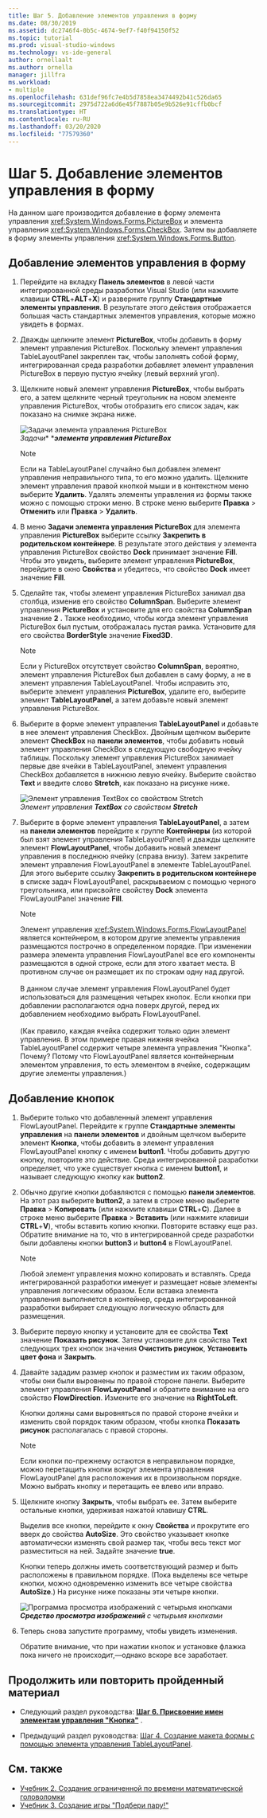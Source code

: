```yaml
---
title: Шаг 5. Добавление элементов управления в форму
ms.date: 08/30/2019
ms.assetid: dc2746f4-0b5c-4674-9ef7-f40f94150f52
ms.topic: tutorial
ms.prod: visual-studio-windows
ms.technology: vs-ide-general
author: ornellaalt
ms.author: ornella
manager: jillfra
ms.workload:
- multiple
ms.openlocfilehash: 631def96fc7e4b5d7858ea3474492b41c526da65
ms.sourcegitcommit: 2975d722a6d6e45f7887b05e9b526e91cffb0bcf
ms.translationtype: HT
ms.contentlocale: ru-RU
ms.lasthandoff: 03/20/2020
ms.locfileid: "77579360"
---
```

# <a name="step-5-add-controls-to-your-form"></a>Шаг 5. Добавление элементов управления в форму

На данном шаге производится добавление в форму элемента управления <xref:System.Windows.Forms.PictureBox> и элемента управления <xref:System.Windows.Forms.CheckBox>. Затем вы добавляете в форму элементы управления <xref:System.Windows.Forms.Button>.

## <a name="how-to-add-controls-to-your-form"></a>Добавление элементов управления в форму

1. Перейдите на вкладку **Панель элементов** в левой части интегрированной среды разработки Visual Studio (или нажмите клавиши **CTRL**+**ALT**+**X**) и разверните группу **Стандартные элементы управления**. В результате этого действия отображается большая часть стандартных элементов управления, которые можно увидеть в формах.

1. Дважды щелкните элемент **PictureBox**, чтобы добавить в форму элемент управления PictureBox. Поскольку элемент управления TableLayoutPanel закреплен так, чтобы заполнять собой форму, интегрированная среда разработки добавляет элемент управления PictureBox в первую пустую ячейку (левый верхний угол).

1. Щелкните новый элемент управления **PictureBox**, чтобы выбрать его, а затем щелкните черный треугольник на новом элементе управления PictureBox, чтобы отобразить его список задач, как показано на снимке экрана ниже.

    ![Задачи элемента управления PictureBox](../ide/media/express_pictureboxtasks.png)<br/>*Задачи** ****элемента управления PictureBox***

    > [!NOTE]
    > Если на TableLayoutPanel случайно был добавлен элемент управления неправильного типа, то его можно удалить. Щелкните элемент управления правой кнопкой мыши и в контекстном меню выберите **Удалить**. Удалять элементы управления из формы также можно с помощью строки меню. В строке меню выберите **Правка** > **Отменить** или **Правка** > **Удалить**.

1. В меню **Задачи элемента управления PictureBox** для элемента управления **PictureBox** выберите ссылку **Закрепить в родительском контейнере**. В результате этого действия у элемента управления PictureBox свойство **Dock** принимает значение **Fill**. Чтобы это увидеть, выберите элемент управления **PictureBox**, перейдите в окно **Свойства** и убедитесь, что свойство **Dock** имеет значение **Fill**.

1. Сделайте так, чтобы элемент управления PictureBox занимал два столбца, изменив его свойство **ColumnSpan**. Выберите элемент управления **PictureBox** и установите для его свойства **ColumnSpan** значение **2** **.** Также необходимо, чтобы когда элемент управления PictureBox был пустым, отображалась пустая рамка. Установите для его свойства **BorderStyle** значение **Fixed3D**.

    > [!NOTE]
    > Если у PictureBox отсутствует свойство **ColumnSpan**, вероятно, элемент управления PictureBox был добавлен в саму форму, а не в элемент управления TableLayoutPanel. Чтобы исправить это, выберите элемент управления **PictureBox**, удалите его, выберите элемент **TableLayoutPanel**, а затем добавьте новый элемент управления PictureBox.

1. Выберите в форме элемент управления **TableLayoutPanel** и добавьте в нее элемент управления CheckBox. Двойным щелчком выберите элемент **CheckBox** на **панели элементов**, чтобы добавить новый элемент управления CheckBox в следующую свободную ячейку таблицы. Поскольку элемент управления PictureBox занимает первые две ячейки в TableLayoutPanel, элемент управления CheckBox добавляется в нижнюю левую ячейку. Выберите свойство **Text** и введите слово **Stretch**, как показано на рисунке ниже.

    ![Элемент управления TextBox со свойством Stretch](../ide/media/express_pictureviewercheckbox.png)<br/>*Элемент управления* ***TextBox*** *со свойством* ***Stretch***

1. Выберите в форме элемент управления **TableLayoutPanel**, а затем на **панели элементов** перейдите к группе **Контейнеры** (из которой был взят элемент управления TableLayoutPanel) и дважды щелкните элемент **FlowLayoutPanel**, чтобы добавить новый элемент управления в последнюю ячейку (справа внизу). Затем закрепите элемент управления FlowLayoutPanel в элементе TableLayoutPanel. Для этого выберите ссылку **Закрепить в родительском контейнере** в списке задач FlowLayoutPanel, раскрываемом с помощью черного треугольника, или присвойте свойству **Dock** элемента FlowLayoutPanel значение **Fill**.

    > [!NOTE]
    > Элемент управления <xref:System.Windows.Forms.FlowLayoutPanel> является контейнером, в котором другие элементы управления размещаются построчно в определенном порядке. При изменении размера элемента управления FlowLayoutPanel все его компоненты размещаются в одной строке, если для этого хватает места. В противном случае он размещает их по строкам одну над другой. <br/><br/>В данном случае элемент управления FlowLayoutPanel будет использоваться для размещения четырех кнопок. Если кнопки при добавлении располагаются одна поверх другой, перед их добавлением необходимо выбрать FlowLayoutPanel. <br/><br/>(Как правило, каждая ячейка содержит только один элемент управления. В этом примере правая нижняя ячейка TableLayoutPanel содержит четыре элемента управления "Кнопка". Почему?  Потому что FlowLayoutPanel является контейнерным элементом управления, то есть элементом в ячейке, содержащим другие элементы управления.)

## <a name="to-add-buttons"></a>Добавление кнопок

1. Выберите только что добавленный элемент управления FlowLayoutPanel. Перейдите к группе **Стандартные элементы управления** на **панели элементов** и двойным щелчком выберите элемент **Кнопка**, чтобы добавить в элемент управления FlowLayoutPanel кнопку с именем **button1**. Чтобы добавить другую кнопку, повторите это действие. Среда интегрированной разработки определяет, что уже существует кнопка с именем **button1**, и называет следующую кнопку как **button2**.

1. Обычно другие кнопки добавляются с помощью **панели элементов**. На этот раз выберите **button2**, а затем в строке меню выберите **Правка** > **Копировать** (или нажмите клавиши **CTRL**+**C**). Далее в строке меню выберите **Правка** > **Вставить** (или нажмите клавиши **CTRL**+**V**), чтобы вставить копию кнопки. Повторите вставку еще раз. Обратите внимание на то, что в интегрированной среде разработки были добавлены кнопки **button3** и **button4** в FlowLayoutPanel.

    > [!NOTE]
    > Любой элемент управления можно копировать и вставлять. Среда интегрированной разработки именует и размещает новые элементы управления логическим образом. Если вставка элемента управления выполняется в контейнер, среда интегрированной разработки выбирает следующую логическую область для размещения.

1. Выберите первую кнопку и установите для ее свойства **Text** значение **Показать рисунок**. Затем установите для свойства **Text** следующих трех кнопок значения **Очистить рисунок**, **Установить цвет фона** и **Закрыть**.

1. Давайте зададим размер кнопок и разместим их таким образом, чтобы они были выровнены по правой стороне панели. Выберите элемент управления **FlowLayoutPanel** и обратите внимание на его свойство **FlowDirection**. Измените его значение на **RightToLeft**.

   Кнопки должны сами выровняться по правой стороне ячейки и изменить свой порядок таким образом, чтобы кнопка **Показать рисунок** располагалась с правой стороны.

    > [!NOTE]
    > Если кнопки по-прежнему остаются в неправильном порядке, можно перетащить кнопки вокруг элемента управления FlowLayoutPanel для расположения их в произвольном порядке. Можно выбрать кнопку и перетащить ее влево или вправо.

1. Щелкните кнопку **Закрыть**, чтобы выбрать ее. Затем выберите остальные кнопки, удерживая нажатой клавишу **CTRL**.

   Выделив все кнопки, перейдите к окну **Свойства** и прокрутите его вверх до свойства **AutoSize**. Это свойство указывает кнопке автоматически изменять свой размер так, чтобы весь текст мог разместиться на ней. Задайте значение **true**.

   Кнопки теперь должны иметь соответствующий размер и быть расположены в правильном порядке. (Пока выделены все четыре кнопки, можно одновременно изменить все четыре свойства **AutoSize**.) На рисунке ниже показаны эти четыре кнопки.

    ![Программа просмотра изображений с четырьмя кнопками](../ide/media/express_autosize.png)<br/>***Средство просмотра изображений*** *с четырьмя кнопками*

1. Теперь снова запустите программу, чтобы увидеть изменения.

   Обратите внимание, что при нажатии кнопок и установке флажка пока ничего не происходит,&mdash;однако вскоре все заработает.

## <a name="to-continue-or-review"></a>Продолжить или повторить пройденный материал

* Следующий раздел руководства: **[Шаг 6. Присвоение имен элементам управления "Кнопка"](../ide/step-6-name-your-button-controls.md)** .

* Предыдущий раздел руководства: [Шаг 4. Создание макета формы с помощью элемента управления TableLayoutPanel](../ide/step-4-lay-out-your-form-with-a-tablelayoutpanel-control.md).

## <a name="see-also"></a>См. также

* [Учебник 2. Создание ограниченной по времени математической головоломки](tutorial-2-create-a-timed-math-quiz.md)
* [Учебник 3. Создание игры "Подбери пару!"](tutorial-3-create-a-matching-game.md)
